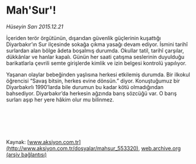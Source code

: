 # Mah'Sur'!

*Hüseyin Sarı 2015.12.21*

<div class="pNewsDetailMainContent ctx_content" itemprop="articleBody">
 <p>
  İçeriden terör örgütünün, dışarıdan güvenlik güçlerinin kuşattığı Diyarbakır’ın Sur ilçesinde sokağa çıkma yasağı devam ediyor. İsmini tarihî surlardan alan bölge âdeta boşalmış durumda. Okullar tatil, tarihî çarşılar, dükkânlar ve hanlar kapalı. Günün her saati çatışma seslerinin duyulduğu barikatlarla çevrili semte girişlerde kimlik ve izin belgesi kontrolü yapılıyor.
 </p>
 <p>
  Yaşanan olaylar bebeğinden yaşlısına herkesi etkilemiş durumda. Bir ilkokul öğrencisi “Savaş bitsin, herkes evine dönsün.” diyor. Konuştuğumuz bir Diyarbakırlı 1990’larda bile durumun bu kadar kötü olmadığından bahsediyor. Diyarbakır’da herkesin ağzında barış sözcüğü var. O barış surları aşıp her yere hâkim olur mu bilinmez.
 </p>
 <p>
  <img alt="" src="http://web.archive.org/web/20160119171621im_/http://medya.aksiyon.com.tr//aksiyon/2015/12/21/573871.jpg "/>
 </p>
 <p>
  <img alt="" src="http://web.archive.org/web/20160119171621im_/http://medya.aksiyon.com.tr//aksiyon/2015/12/21/573872.jpg "/>
 </p>
 <p>
  <img alt="" src="http://web.archive.org/web/20160119171621im_/http://medya.aksiyon.com.tr//aksiyon/2015/12/21/573873.jpg "/>
 </p>
 <p>
  <img alt="" src="http://web.archive.org/web/20160119171621im_/http://medya.aksiyon.com.tr//aksiyon/2015/12/21/573874.jpg "/>
 </p>
 <p>
  <img alt="" src="http://web.archive.org/web/20160119171621im_/http://medya.aksiyon.com.tr//aksiyon/2015/12/21/573875.jpg "/>
 </p>
 <p>
  <img alt="" src="http://web.archive.org/web/20160119171621im_/http://medya.aksiyon.com.tr//aksiyon/2015/12/21/573876.jpg "/>
 </p>
</div>


Kaynak: [www.aksiyon.com.tr](http://www.aksiyon.com.tr/dosyalar/mahsur_553320), [web.archive.org (arşiv bağlantısı)](http://web.archive.org/web/20160119171621/http://www.aksiyon.com.tr/dosyalar/mahsur_553320)
